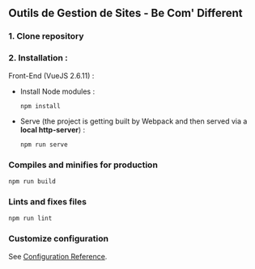 ## **Outils de Gestion de Sites - Be Com' Different**

### 1. Clone repository

### 2. Installation :

Front-End (VueJS 2.6.11) :

-   Install Node modules :
    ```
    npm install
    ```
-   Serve (the project is getting built by Webpack and then served via a **local http-server**) :
    ```
    npm run serve
    ```

### Compiles and minifies for production

```
npm run build
```

### Lints and fixes files

```
npm run lint
```

### Customize configuration

See [Configuration Reference](https://cli.vuejs.org/config/).
